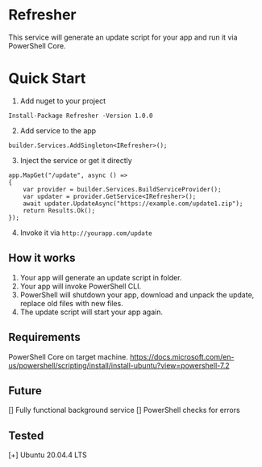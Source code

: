 # Refresher
This service will generate an update script for your app and run it via PowerShell Core.

# Quick Start
1. Add nuget to your project

`Install-Package Refresher -Version 1.0.0`

2. Add service to the app

`builder.Services.AddSingleton<IRefresher>();`

3. Inject the service or get it directly
```
app.MapGet("/update", async () =>
{
    var provider = builder.Services.BuildServiceProvider();
    var updater = provider.GetService<IRefresher>();
    await updater.UpdateAsync("https://example.com/update1.zip");
    return Results.Ok();
});
```
4. Invoke it via `http://yourapp.com/update`

## How it works
1. Your app will generate an update script in folder.
2. Your app will invoke PowerShell CLI.
3. PowerShell will shutdown your app, download and unpack the update, replace old files with new files.
4. The update script will start your app again.

## Requirements
PowerShell Core on target machine.
https://docs.microsoft.com/en-us/powershell/scripting/install/install-ubuntu?view=powershell-7.2

## Future
[] Fully functional background service
[] PowerShell checks for errors

## Tested
[+] Ubuntu 20.04.4 LTS
